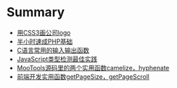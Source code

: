# Summary


* [用CSS3画公司logo][6]
* [半小时速成PHP基础][5]
* [C语言常用的输入输出函数][4]
* [JavaScript类型检测最佳实践][3]
* [MooTools源码里的两个实用函数camelize，hyphenate][2]
* [前端开发实用函数getPageSize，getPageScroll][1]



[1]: ./blog/20150601.md
[2]: ./blog/20150602.md
[3]: ./blog/20150603.md
[4]: ./blog/20150604.md
[5]: ./blog/20150605.md
[6]: ./blog/20150606.md